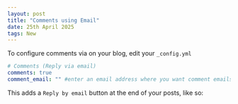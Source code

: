 ```yaml
---
layout: post
title: "Comments using Email"
date: 25th April 2025
tags: New
---
```


To configure comments via on your blog, edit your `_config.yml`

```yaml
# Comments (Reply via email)
comments: true
comment_email: "" #enter an email address where you want comment emails to be sent
```
This adds a `Reply by email` button at the end of your posts, like so:
